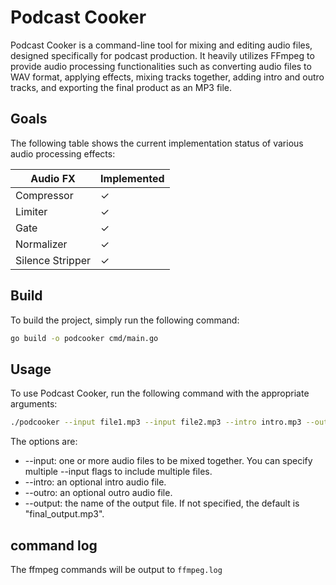 # Podcast Cooker

Podcast Cooker is a command-line tool for mixing and editing audio files, designed specifically for podcast production. It heavily utilizes FFmpeg to provide audio processing functionalities such as converting audio files to WAV format, applying effects, mixing tracks together, adding intro and outro tracks, and exporting the final product as an MP3 file.

## Goals
The following table shows the current implementation status of various audio processing effects:

| Audio FX | Implemented |
|----------------------|-------------|
| Compressor | ✓ |
| Limiter | ✓ |
| Gate | ✓ |
| Normalizer | ✓ |
| Silence Stripper | ✓ |

## Build
To build the project, simply run the following command:

```bash
go build -o podcooker cmd/main.go
```

## Usage
To use Podcast Cooker, run the following command with the appropriate arguments:

```bash
./podcooker --input file1.mp3 --input file2.mp3 --intro intro.mp3 --outro outro.mp3 --output final_output.mp3
```

The options are:
* --input: one or more audio files to be mixed together. You can specify multiple --input flags to include multiple files.
* --intro: an optional intro audio file.
* --outro: an optional outro audio file.
* --output: the name of the output file. If not specified, the default is "final_output.mp3".

## command log
The ffmpeg commands will be output to `ffmpeg.log`
